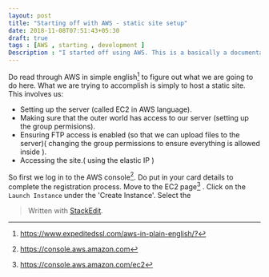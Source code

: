 ```yaml
---
layout: post
title: "Starting off with AWS - static site setup"
date: 2018-11-08T07:51:43+05:30
draft: true
tags : [AWS , starting , development ]
Description : "I started off using AWS. This is a basically a documentation of how i set up a simple static site using EC2"
---
```

Do read through AWS in simple english[^awsSimpleLanguage] to figure out what we are going to do here. What we are trying to accomplish is simply to host a static site.
This involves us:
- Setting up the server (called EC2 in AWS language).
- Making sure that the outer world has access to our server (setting up the group permisions).
- Ensuring FTP access is enabled (so that we can upload files to the server)( changing the group permissions to ensure everything is allowed inside ).
- Accessing the site.( using the elastic IP ) 

So first we log in to the AWS console[^awsConsole]. Do put in your card details to complete the registration process.
Move to the EC2 page[^awsEc2] . Click on the `Launch Instance` under the 'Create Instance'. Select the 

[^awsSimpleLanguage]:<https://www.expeditedssl.com/aws-in-plain-english/?>
[^awsConsole]: <https://console.aws.amazon.com>
[^awsEc2]: <https://console.aws.amazon.com/ec2>

> Written with [StackEdit](https://stackedit.io/).
<!--stackedit_data:
eyJoaXN0b3J5IjpbMTU5MTcwMzczMiwtMTY3NzQ5NjEwOCwtMz
I0MjE5OTk4LDQ0NDQ1NzM0Myw1MTA5NDQwMTAsMTg4NDU1NTk2
MCw3MzA5OTgxMTZdfQ==
-->